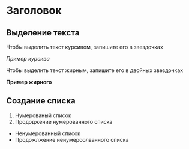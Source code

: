 # Заголовок 

## Выделение текста

Чтобы выделить текст курсивом, запишите его в звездочках

*Пример курсива*


Чтобы выделить текст жирным, запишите его в двойных звездочках

**Пример жирного**

## Создание списка

1. Нумерованый список
2. Прододжение нумерованного списка

* Ненумерованный список
* Продожлжение ненумероолванного списка